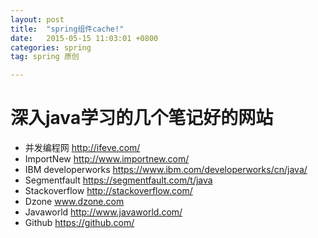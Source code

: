 ```yaml
---
layout: post
title:  "spring组件cache!"
date:   2015-05-15 11:03:01 +0800
categories: spring
tag: spring 原创

---
```


# 深入java学习的几个笔记好的网站
- 并发编程网 http://ifeve.com/
- ImportNew http://www.importnew.com/
- IBM developerworks https://www.ibm.com/developerworks/cn/java/
- Segmentfault https://segmentfault.com/t/java
- Stackoverflow http://stackoverflow.com/
- Dzone www.dzone.com
- Javaworld http://www.javaworld.com/
- Github https://github.com/
